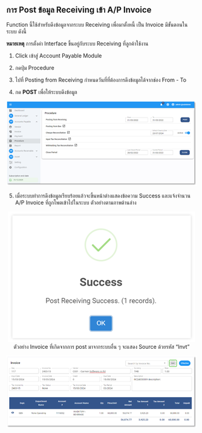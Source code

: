 ## การ Post ข้อมูล Receiving เข้า A/P Invoice

Function นี้ใช้สำหรับดึงข้อมูลจากระบบ Receiving เพื่อมาตั้งหนี้ เป็น Invoice มีขั้นตอนในระบบ ดังนี้

**หมายเหตุ** การตั้งค่า Interface ขึ้นอยู่กับระบบ Receiving ที่ลูกค้าใช้งาน

1. Click เข้าสู่ Account Payable Module

2. กดปุ่ม Procedure

3. ไปที่ Posting from Receiving กำหนดวันที่ที่ต้องการดึงข้อมูลได้จากช่อง From - To

4. กด **<span class="btn">POST</span>** เพื่อให้ระบบดึงข้อมูล

![alt text](image-9.png)

5. เมื่อระบบทำการดึงข้อมูลเรียบร้อยแล้วจะขึ้นหน้าต่างแสดงข้อความ Success และแจ้งจำนวน A/P Invoice ที่ถูกโพตเข้าไปในระบบ ตัวอย่างตามภาพด้านล่าง

<p align="center">
    <img src="./image-10.png"  />
    ตัวอย่าง Invoice ที่เกิดจากการ post มาจากระบบอื่น ๆ จะแสดง Source ด้วยรหัส “Invt”
</p>

![alt text](image-11.png)
